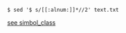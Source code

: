     $ sed '$ s/[[:alnum:]]*//2' text.txt

[see simbol_class](/REPOBARE/_repo/NBash/.arb/man/symbol_class.ram/.grot/exam.man)
